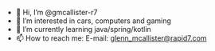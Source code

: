 - 👋 Hi, I’m @gmcallister-r7
- 👀 I’m interested in cars, computers and gaming
- 🌱 I’m currently learning java/spring/kotlin
- 📫 How to reach me:
     E-mail: glenn_mcallister@rapid7.com

<!---
gmcallister-r7/gmcallister-r7 is a ✨ special ✨ repository because its `README.md` (this file) appears on your GitHub profile.
You can click the Preview link to take a look at your changes.
--->
